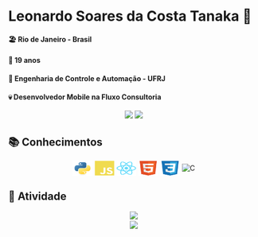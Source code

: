 # Leonardo Soares da Costa Tanaka 👋
#### 🏖️ Rio de Janeiro - Brasil
#### 🔞 19 anos
#### 📜 Engenharia de Controle e Automação - UFRJ
#### 💀 Desenvolvedor Mobile na Fluxo Consultoria

<div align="center">
    <a href = "mailto:leonardo.tanaka@poli.ufrj.br"><img src="https://img.shields.io/badge/Gmail-D14836?style=for-the-badge&logo=gmail&logoColor=white" target="_blank"></a>
    <a href="https://www.linkedin.com/in/leonardo-sdct/" target="_blank"><img src="https://img.shields.io/badge/LinkedIn-0077B5?style=for-the-badge&logo=linkedin&logoColor=white" target="_blank"></a> 
</div>

## 📚 Conhecimentos

<div align="center" marginTop="60px">
  <img align="center" alt="Python" height="30" width="40" src="https://raw.githubusercontent.com/devicons/devicon/master/icons/python/python-original.svg">
  <img align="center" alt="Js" height="30" width="40" src="https://raw.githubusercontent.com/devicons/devicon/master/icons/javascript/javascript-plain.svg">
  <img align="center" alt="React" height="30" width="40" src="https://raw.githubusercontent.com/devicons/devicon/master/icons/react/react-original.svg">
  <img align="center" alt="HTML" height="30" width="40" src="https://raw.githubusercontent.com/devicons/devicon/master/icons/html5/html5-original.svg">
  <img align="center" alt="CSS" height="30" width="40" src="https://raw.githubusercontent.com/devicons/devicon/master/icons/css3/css3-original.svg">
  <img align="center" alt="C" height="30" width="40" src="https://cdn.jsdelivr.net/gh/devicons/devicon/icons/c/c-original.svg" />
 </div> 
 
##  🐍 Atividade

 <div align="center">
   <img  width="50%" src="https://github-readme-stats.vercel.app/api?username=leotanaka4&show_icons=true&theme=tokyonight&include_all_commits=true&count_private=true"/>
  </br>
 <img width="50%" src="https://github-readme-streak-stats.herokuapp.com/?user=leotanaka4&show_icons=true&locale=en&layout=compact&theme=tokyonight&line_height=0" />
 



</div>
 <br> 

  <br>
  
  
  ##
